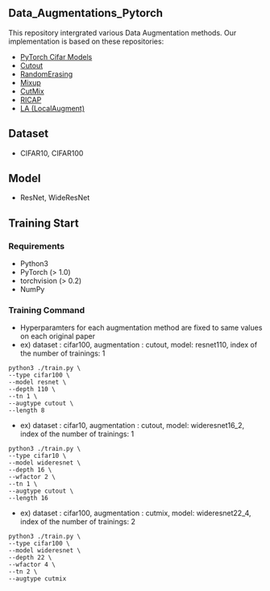 ## Data_Augmentations_Pytorch

This repository intergrated various Data Augmentation methods. Our implementation is based on these repositories:

- [PyTorch Cifar Models](https://github.com/junyuseu/pytorch-cifar-models)
- [Cutout](https://github.com/uoguelph-mlrg/Cutout)
- [RandomErasing](https://pytorch.org/docs/stable/torchvision/transforms.html#torchvision.transforms.RandomErasing)
- [Mixup](https://github.com/facebookresearch/mixup-cifar10)
- [CutMix](https://github.com/clovaai/CutMix-PyTorch)
- [RICAP](https://github.com/jackryo/ricap)
- [LA (LocalAugment)](https://ieeexplore.ieee.org/document/9319662)

## Dataset
- CIFAR10, CIFAR100

## Model
- ResNet, WideResNet

## Training Start
### Requirements
- Python3
- PyTorch (> 1.0)
- torchvision (> 0.2)
- NumPy

### Training Command
- Hyperparamters for each augmentation method are fixed to same values on each original paper
- ex) dataset : cifar100, augmentation : cutout, model: resnet110, index of the number of trainings: 1
```
python3 ./train.py \
--type cifar100 \
--model resnet \
--depth 110 \
--tn 1 \
--augtype cutout \
--length 8
```
- ex) dataset : cifar10, augmentation : cutout, model: wideresnet16_2, index of the number of trainings: 1
```
python3 ./train.py \
--type cifar10 \
--model wideresnet \
--depth 16 \
--wfactor 2 \
--tn 1 \
--augtype cutout \
--length 16
```
- ex) dataset : cifar100, augmentation : cutmix, model: wideresnet22_4, index of the number of trainings: 2
```
python3 ./train.py \
--type cifar100 \
--model wideresnet \
--depth 22 \
--wfactor 4 \
--tn 2 \
--augtype cutmix
```
